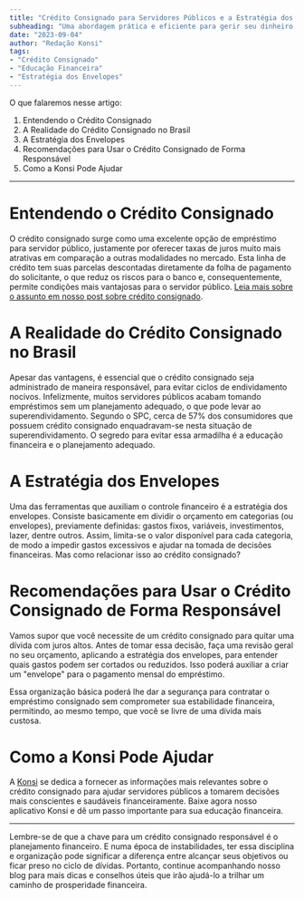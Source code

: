 ```yaml
---
title: "Crédito Consignado para Servidores Públicos e a Estratégia dos Envelopes"
subheading: "Uma abordagem prática e eficiente para gerir seu dinheiro e evitar dívidas"
date: "2023-09-04"
author: "Redação Konsi"
tags:
- "Crédito Consignado"
- "Educação Financeira"
- "Estratégia dos Envelopes"
---
```


O que falaremos nesse artigo:

1. Entendendo o Crédito Consignado
2. A Realidade do Crédito Consignado no Brasil
3. A Estratégia dos Envelopes 
4. Recomendações para Usar o Crédito Consignado de Forma Responsável
5. Como a Konsi Pode Ajudar 

---

# Entendendo o Crédito Consignado

O crédito consignado surge como uma excelente opção de empréstimo para servidor público, justamente por oferecer taxas de juros muito mais atrativas em comparação a outras modalidades no mercado. Esta linha de crédito tem suas parcelas descontadas diretamente da folha de pagamento do solicitante, o que reduz os riscos para o banco e, consequentemente, permite condições mais vantajosas para o servidor público. [Leia mais sobre o assunto em nosso post sobre crédito consignado](http://konsi.com.br/postagens/por-que-o-crdito-consignado-a-melhor-escolha-para-servidores-pblicos.html).

# A Realidade do Crédito Consignado no Brasil

Apesar das vantagens, é essencial que o crédito consignado seja administrado de maneira responsável, para evitar ciclos de endividamento nocivos. Infelizmente, muitos servidores públicos acabam tomando empréstimos sem um planejamento adequado, o que pode levar ao superendividamento. Segundo o SPC, cerca de 57% dos consumidores que possuem crédito consignado enquadravam-se nesta situação de superendividamento. O segredo para evitar essa armadilha é a educação financeira e o planejamento adequado.

# A Estratégia dos Envelopes

Uma das ferramentas que auxiliam o controle financeiro é a estratégia dos envelopes. Consiste basicamente em dividir o orçamento em categorias (ou envelopes), previamente definidas: gastos fixos, variáveis, investimentos, lazer, dentre outros. Assim, limita-se o valor disponível para cada categoria, de modo a impedir gastos excessivos e ajudar na tomada de decisões financeiras. Mas como relacionar isso ao crédito consignado?

# Recomendações para Usar o Crédito Consignado de Forma Responsável

Vamos supor que você necessite de um crédito consignado para quitar uma dívida com juros altos. Antes de tomar essa decisão, faça uma revisão geral no seu orçamento, aplicando a estratégia dos envelopes, para entender quais gastos podem ser cortados ou reduzidos. Isso poderá auxiliar a criar um "envelope" para o pagamento mensal do empréstimo.

Essa organização básica poderá lhe dar a segurança para contratar o empréstimo consignado sem comprometer sua estabilidade financeira, permitindo, ao mesmo tempo, que você se livre de uma dívida mais custosa.

# Como a Konsi Pode Ajudar

A [Konsi](http://konsi.com.br/) se dedica a fornecer as informações mais relevantes sobre o crédito consignado para ajudar servidores públicos a tomarem decisões mais conscientes e saudáveis financeiramente. Baixe agora nosso aplicativo Konsi e dê um passo importante para sua educação financeira.

---

Lembre-se de que a chave para um crédito consignado responsável é o planejamento financeiro. E numa época de instabilidades, ter essa disciplina e organização pode significar a diferença entre alcançar seus objetivos ou ficar preso no ciclo de dívidas. Portanto, continue acompanhando nosso blog para mais dicas e conselhos úteis que irão ajudá-lo a trilhar um caminho de prosperidade financeira.
